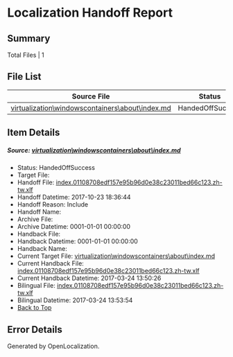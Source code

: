 # <a name='report-top'></a> Localization Handoff Report

## Summary
 Total Files | 1

## File List
 Source File | Status | Details 
 ----------- | ------ | ------- 
 [virtualization\windowscontainers\about\index.md](https://github.com/Microsoft/Virtualization-Documentation-Private/blob/88276fb1a25a544530cf2f79594465fb53777a66/virtualization/windowscontainers/about/index.md) | HandedOffSuccess | [Details](#b2bab687d65b05882939468b20cb35b1318c2085258)

## Item Details
##### <a name='b2bab687d65b05882939468b20cb35b1318c2085258'></a> Source: [virtualization\windowscontainers\about\index.md](https://github.com/Microsoft/Virtualization-Documentation-Private/blob/88276fb1a25a544530cf2f79594465fb53777a66/virtualization/windowscontainers/about/index.md)
* Status: HandedOffSuccess
* Target File: 
* Handoff File: [index.01108708edf157e95b96d0e38c23011bed66c123.zh-tw.xlf](https://github.com/MicrosoftDocs/Virtualization-Documentation-Private.handoff/blob/ac5b04f1f044bc7eff208c361fd4b3f6c1e0498b/ol-handoff/MicrosoftDocs/Virtualization-Documentation-Private.zh-tw/live/index.01108708edf157e95b96d0e38c23011bed66c123.zh-tw.xlf)
* Handoff Datetime: 2017-10-23 18:36:44
* Handoff Reason: Include
* Handoff Name: 
* Archive File: 
* Archive Datetime: 0001-01-01 00:00:00
* Handback File: 
* Handback Datetime: 0001-01-01 00:00:00
* Handback Name: 
* Current Target File: [virtualization\windowscontainers\about\index.md](https://github.com/MicrosoftDocs/Virtualization-Documentation-Private.zh-tw/blob/4052b01faa977ba2be8549e338efd7fd5dcdff5e/virtualization/windowscontainers/about/index.md)
* Current Handback File: [index.01108708edf157e95b96d0e38c23011bed66c123.zh-tw.xlf](https://github.com/MicrosoftDocs/Virtualization-Documentation-Private.handback/blob/bdf75413293010161bea2b51f24ab78fb2664af3/ol-handback/Microsoft/Virtualization-Documentation-Private.zh-tw/live/index.01108708edf157e95b96d0e38c23011bed66c123.zh-tw.xlf)
* Current Handback Datetime: 2017-03-24 13:50:26
* Bilingual File: [index.01108708edf157e95b96d0e38c23011bed66c123.zh-tw.xlf](https://github.com/MicrosoftDocs/Virtualization-Documentation-Private.handback/blob/bdf75413293010161bea2b51f24ab78fb2664af3/ol-handback/Microsoft/Virtualization-Documentation-Private.zh-tw/live/index.01108708edf157e95b96d0e38c23011bed66c123.zh-tw.xlf)
* Bilingual Datetime: 2017-03-24 13:53:54
* [Back to Top](#report-top)


## Error Details

Generated by OpenLocalization.

